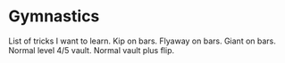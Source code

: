 # Gymnastics
List of tricks I want to learn.
Kip on bars.
Flyaway on bars.
Giant on bars.
Normal level 4/5 vault.
Normal vault plus flip.